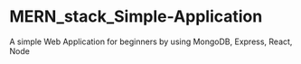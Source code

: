 # MERN_stack_Simple-Application
 A simple Web Application for beginners by using MongoDB, Express, React, Node
